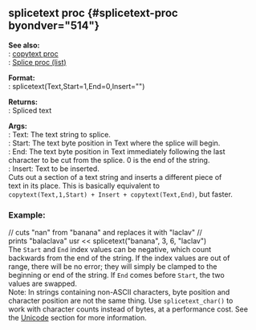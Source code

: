 ## splicetext proc {#splicetext-proc byondver="514"}    
**See also:**    
:   [copytext proc](/proc/copytext)    
:   [Splice proc (list)](/list/proc/Splice)    
<!-- -->    
**Format:**    
:   splicetext(Text,Start=1,End=0,Insert=\"\")    
<!-- -->    
**Returns:**    
:   Spliced text    
<!-- -->    
**Args:**    
:   Text: The text string to splice.    
:   Start: The text byte position in Text where the splice will begin.    
:   End: The text byte position in Text immediately following the last    
    character to be cut from the splice. 0 is the end of the string.    
:   Insert: Text to be inserted.    
Cuts out a section of a text string and inserts a different piece of    
text in its place. This is basically equivalent to    
`copytext(Text,1,Start) + Insert + copytext(Text,End)`, but faster.    
### Example:    
// cuts \"nan\" from \"banana\" and replaces it with \"laclav\" //    
prints \"balaclava\" usr \<\< splicetext(\"banana\", 3, 6, \"laclav\")    
The `Start` and `End` index values can be negative, which count    
backwards from the end of the string. If the index values are out of    
range, there will be no error; they will simply be clamped to the    
beginning or end of the string. If `End` comes before `Start`, the two    
values are swapped.    
Note: In strings containing non-ASCII characters, byte position and    
character position are not the same thing. Use `splicetext_char()` to    
work with character counts instead of bytes, at a performance cost. See    
the [Unicode](/%7Bnotes%7D/Unicode) section for more information.  